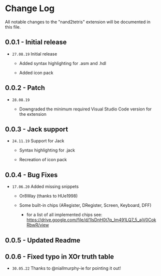 # Change Log

All notable changes to the "nand2tetris" extension will be documented in this file.

## 0.0.1 - Initial release

- `27.08.19` Initial release

    - Added syntax highlighting for .asm and .hdl

    - Added icon pack

## 0.0.2 - Patch

- `28.08.19` 

    - Downgraded the minimum required Visual Studio Code version for the extension

## 0.0.3 - Jack support

- `24.11.19` Support for Jack

    - Syntax highlighting for .jack

    - Recreation of icon pack

## 0.0.4 - Bug Fixes

- `17.06.20` Added missing snippets

    - Or8Way (thanks to HUe1998)

    - Some built-in chips (ARegister, DRegister, Screen, Keyboard, DFF)
        - for a list of all implemented chips see: https://drive.google.com/file/d/1IsDnH0t7q_Im491LQ7_5_ajV0CokRbwR/view

## 0.0.5 - Updated Readme

## 0.0.6 - Fixed typo in XOr truth table
- `30.05.22` Thanks to @niallmurphy-ie for pointing it out!